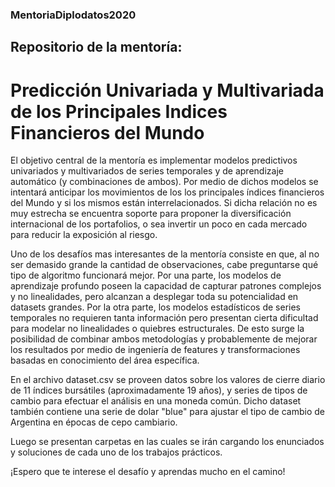 ### MentoriaDiplodatos2020

## Repositorio de la mentoría: 

# Predicción Univariada y Multivariada de los Principales Indices Financieros del Mundo

El objetivo central de la mentoría es implementar modelos predictivos univariados y multivariados de series temporales y de aprendizaje automático (y combinaciones de ambos). Por medio de dichos modelos se intentará anticipar los movimientos de los los principales índices financieros del Mundo y si los mismos están interrelacionados. Si dicha relación no es muy estrecha se encuentra soporte para proponer la diversificación internacional de los portafolios, o sea invertir un poco en cada mercado para reducir la exposición al riesgo. 

Uno de los desafíos mas interesantes de la mentoría consiste en que, al no ser demasido grande la cantidad de observaciones, cabe preguntarse qué tipo de algoritmo funcionará mejor. Por una parte, los modelos de aprendizaje profundo poseen la capacidad de capturar patrones complejos y no linealidades, pero alcanzan a desplegar toda su potencialidad en datasets grandes. Por la otra parte, los modelos estadísticos de series temporales no requieren tanta información pero presentan cierta dificultad para modelar no linealidades o quiebres estructurales. De esto surge la posibilidad de combinar ambos metodologías y probablemente de mejorar los resultados por medio de ingeniería de features y transformaciones basadas en conocimiento del área específica.

En el archivo dataset.csv se proveen datos sobre los valores de cierre diario de 11 índices bursátiles (aproximadamente 19 años), y series de tipos de cambio para efectuar el análisis en una moneda común. Dicho dataset también contiene una serie de dolar "blue" para ajustar el tipo de cambio de Argentina en épocas de cepo cambiario.

Luego se presentan carpetas en las cuales se irán cargando los enunciados y soluciones de cada uno de los trabajos prácticos.

¡Espero que te interese el desafío y aprendas mucho en el camino!



